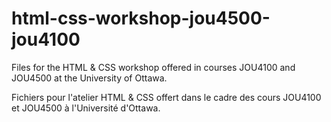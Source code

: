 # html-css-workshop-jou4500-jou4100
Files for the HTML & CSS workshop offered in courses JOU4100 and JOU4500 at the University of Ottawa.

Fichiers pour l'atelier HTML & CSS offert dans le cadre des cours JOU4100 et JOU4500 à l'Université d'Ottawa. 
